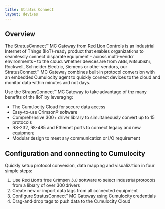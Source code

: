 ```yaml
---
title: Stratus Connect
layout: devices
---
```


## Overview

The StratusConnect™ MC Gateway from Red Lion Controls is an Industrial Internet of Things (IIoT)-ready product that enables organizations to seamlessly connect disparate equipment – across multi-vendor environments – to the cloud. Whether devices are from ABB, Mitsubishi, Rockwell, Schneider Electric, Siemens or other vendors, our StratusConnect™ MC Gateway combines built-in protocol conversion with an embedded Cumulocity agent to quickly connect devices to the cloud and monitor data within minutes and not days.

Use the StratusConnect™ MC Gateway to take advantage of the many benefits of the IIoT by leveraging:
* The Cumulocity Cloud for secure data access
* Easy-to-use Crimson® software
* Comprehensive 300+ driver library to simultaneously convert up to 15 protocols
* RS-232, RS-485 and Ethernet ports to connect legacy and new equipment
* Modular design to meet any communication or I/O requirement

## Configuration and connecting to Cumulocity

Quickly setup protocol conversion, data mapping and visualization in four simple steps:
1. Use Red Lion’s free Crimson 3.0 software to select industrial protocols from a library of over 300 drivers
2. Create new or import data tags from all connected equipment
3. Configure StratusConnect™ MC Gateway using Cumulocity credentials
4. Drag-and-drop tags to push data to the Cumulocity Cloud

